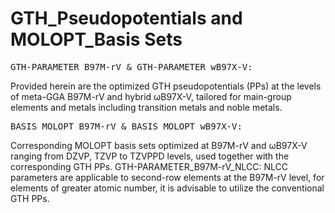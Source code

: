 # GTH_Pseudopotentials and MOLOPT_Basis Sets
<pre>
GTH-PARAMETER_B97M-rV & GTH-PARAMETER_wB97X-V:
</pre>
Provided herein are the optimized GTH pseudopotentials (PPs) at the levels of meta-GGA B97M-rV and hybrid ωB97X-V, tailored for main-group elements and metals including transition metals and noble metals.
<pre>
BASIS_MOLOPT_B97M-rV & BASIS_MOLOPT_wB97X-V: 
</pre>
Corresponding MOLOPT basis sets optimized at B97M-rV and ωB97X-V ranging from DZVP, TZVP to TZVPPD levels, used together with the corresponding GTH PPs.
</pre>
GTH-PARAMETER_B97M-rV_NLCC: 
</pre>
NLCC parameters are applicable to second-row elements at the B97M-rV level, for elements of greater atomic number, it is advisable to utilize the conventional GTH PPs.

